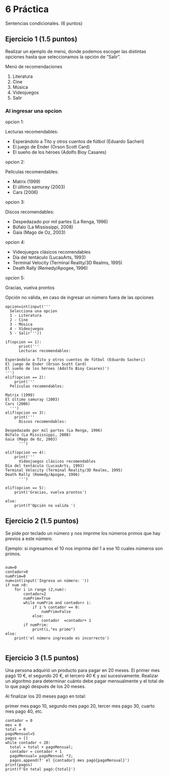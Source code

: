 # 6 Práctica 
Sentencias condicionales. (6 puntos)

## Ejercicio 1 (1.5 puntos)
Realizar un ejemplo de menú, donde podemos escoger las distintas opciones
hasta que seleccionamos la opción de “Salir”.

Menú de recomendaciones
1. Literatura
2. Cine
3. Música
4. Videojuegos
5. Salir

### Al ingresar una opcion
opcion 1:

Lecturas recomendables:

* Esperándolo a Tito y otros cuentos de fútbol (Eduardo
Sacheri)
* El juego de Ender (Orson Scott Card)
* El sueño de los héroes (Adolfo Bioy Casares)

opcion 2:

Películas recomendables:

* Matrix (1999)
* El último samuray (2003)
* Cars (2006)

opcion  3:

Discos recomendables:

* Despedazado por mil partes (La Renga, 1996)
* Búfalo (La Mississippi, 2008)
* Gaia (Mago de Oz, 2003)

opcion 4:

* Videojuegos clásicos recomendables
* Día del tentáculo (LucasArts, 1993)
* Terminal Velocity (Terminal Reality/3D Realms, 1995)
* Death Rally (Remedy/Apogee, 1996)

opcion  5:

Gracias, vuelva prontos

Opción no válida, en caso de ingresar un número fuera de las opciones

```
opcion=int(input('''
  Selecciona una opcion
  1 - Literatura
  2 - Cine
  3 - Música
  4 - Videojuegos
  5 - Salir'''))

if(opcion == 1):
      print('''
      Lecturas recomendables:

Esperándolo a Tito y otros cuentos de fútbol (Eduardo Sacheri)
El juego de Ender (Orson Scott Card)
El sueño de los héroes (Adolfo Bioy Casares)')
''')
elif(opcion == 2):
    print('''
  Películas recomendables:

Matrix (1999)
El último samuray (2003)
Cars (2006)
  ''')
elif(opcion == 3):
    print('''
      Discos recomendables:

Despedazado por mil partes (La Renga, 1996)
Búfalo (La Mississippi, 2008)
Gaia (Mago de Oz, 2003)
      ''')
      
elif(opcion == 4):
    print('''
      Videojuegos clásicos recomendables
Día del tentáculo (LucasArts, 1993)
Terminal Velocity (Terminal Reality/3D Realms, 1995)
Death Rally (Remedy/Apogee, 1996)
      ''')

elif(opcion == 5):
    print('Gracias, vuelva prontos')

else:
    print(f'Opción no valida ')
```


## Ejercicio 2 (1.5 puntos)
Se pide por teclado un número y nos imprime los números primos que hay previos a este número.

Ejemplo: si ingresamos el 10 nos imprima del 1 a ese 10 cuales números son primos.


```

num=0
contador=0
numPrim=0
num=int(input('Ingresa un número: ')) 
if num >0:
    for i in range (2,num):
        contador=2
        numPrim=True
        while numPrim and contador< i:
            if i % contador == 0:
                numPrim=False
            else:
                contador  =contador+ 1
        if numPrim:
            print(i,"es primo")
else:
    print('el número ingresado es incorrecto')
    
```

## Ejercicio 3 (1.5 puntos)
Una persona adquirió un producto para pagar en 20 meses. El primer mes pagó
10 €, el segundo 20 €, el tercero 40 € y así sucesivamente. Realizar un algoritmo
para determinar cuánto debe pagar mensualmente y el total de lo que pagó
después de los 20 meses.

Al finalizar los 20 meses pago en total:

primer mes pago 10, segundo mes pago 20, tercer mes pago 30, cuarto mes pago 40, etc.

```
contador = 0
mes = 0
total = 0
pagoMensual=5
pagos = []
while contador < 20:
  total = total + pagoMensual;
  contador = contador + 1
  pagoMensual= pagoMensual *2;
  pagos.append(f' el {contador} mes pagó{pagoMensual}')
print(pagos)
print(f'En total pagó:{total}')



